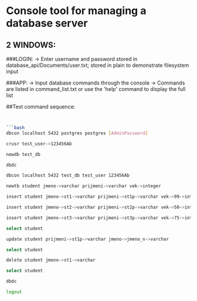 # Console tool for managing a database server

## 2 WINDOWS:
###LOGIN:
-> Enter username and password stored in database_api/Documents/user.txt; stored in plain to demonstrate filesystem input

###APP:
-> Input database commands through the console
-> Commands are listed in command_list.txt or use the 'help' command to display the full list

##Test command sequence:
```bash


```bash
dbcon localhost 5432 postgres postgres [AdminPassword]
```
```bash
crusr test_user->123456Ab
```
```bash
newdb test_db
```
```bash
dbdc
```
```bash
dbcon localhost 5432 test_db test_user 123456Ab
```
```bash
newtb student jmeno->varchar prijmeni->varchar vek->integer
```
```bash
insert student jmeno->st1->varchar prijmeni->st1p->varchar vek->99->integer
```
```bash
insert student jmeno->st2->varchar prijmeni->st2p->varchar vek->50->integer
```
```bash
insert student jmeno->st3->varchar prijmeni->st3p->varchar vek->75->integer
```
```bash
select student
```
```bash
update student prijmeni->st1p->varchar jmeno->jmeno_n->varchar
```
```bash
select student
```
```bash
delete student jmeno->st1->varchar
```
```bash
select student
```
```bash
dbdc
```
```bash
logout
```
